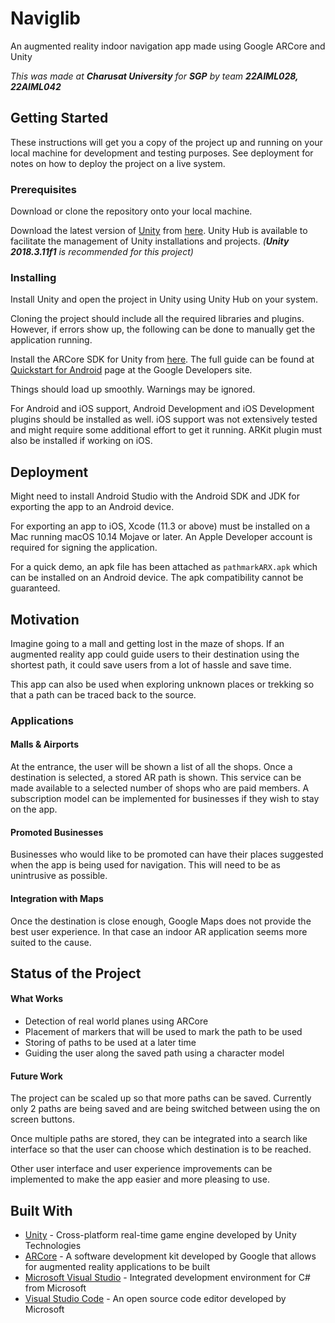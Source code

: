 # Naviglib

An augmented reality indoor navigation app made using Google ARCore and Unity

*This was made at **Charusat University** for **SGP** by team **22AIML028, 22AIML042***



## Getting Started

These instructions will get you a copy of the project up and running on your local machine for development and testing purposes. See deployment for notes on how to deploy the project on a live system.



### Prerequisites

Download or clone the repository onto your local machine.

Download the latest version of [Unity](http://www.unity.com/) from [here](https://unity3d.com/get-unity/download). Unity Hub is available to facilitate the management of Unity installations and projects. *(**Unity 2018.3.11f1** is recommended for this project)*



### Installing

Install Unity and open the project in Unity using Unity Hub on your system.

Cloning the project should include all the required libraries and plugins. However, if errors show up, the following can be done to manually get the application running. 

Install the ARCore SDK for Unity from [here](https://github.com/google-ar/arcore-unity-sdk/releases). The full guide can be found at [Quickstart for Android](https://developers.google.com/ar/develop/unity/quickstart-android) page at the Google Developers site.

Things should load up smoothly. Warnings may be ignored.

For Android and iOS support, Android Development and iOS Development plugins should be installed as well. iOS support was not extensively tested and might require some additional effort to get it running. ARKit plugin must also be installed if working on iOS.



## Deployment

Might need to install Android Studio with the Android SDK and JDK for exporting the app to an Android device.

For exporting an app to iOS, Xcode (11.3 or above) must be installed on a Mac running macOS 10.14 Mojave or later. An Apple Developer account is required for signing the application.

For a quick demo, an apk file has been attached as `pathmarkARX.apk` which can be installed on an Android device. The apk compatibility cannot be guaranteed.



## Motivation

Imagine going to a mall and getting lost in the maze of shops. If an augmented reality app could guide users to their destination using the shortest path, it could save users from a lot of hassle and save time.

This app can also be used when exploring unknown places or trekking so that a path can be traced back to the source.



### Applications


#### Malls & Airports
At the entrance, the user will be shown a list of all the shops. Once a destination is selected, a stored AR path is shown.
This service can be made available to a selected number of shops who are paid members.
A subscription model can be implemented for businesses if they wish to stay on the app.

#### Promoted Businesses
Businesses who would like to be promoted can have their places suggested when the app is being used for navigation. This will need to be as unintrusive as possible.

#### Integration with Maps
Once the destination is close enough, Google Maps does not provide the best user experience. In that case an indoor AR application seems more suited to the cause.


## Status of the Project

#### What Works
- Detection of real world planes using ARCore
- Placement of markers that will be used to mark the path to be used
- Storing of paths to be used at a later time
- Guiding the user along the saved path using a character model

####  Future Work
The project can be scaled up so that more paths can be saved. Currently only 2 paths are being saved and are being switched between using the on screen buttons.

Once multiple paths are stored, they can be integrated into a search like interface so that the user can choose which destination is to be reached.

Other user interface and user experience improvements can be implemented to make the app easier and more pleasing to use.



## Built With

* [Unity](http://www.unity.com/) - Cross-platform real-time game engine developed by Unity Technologies
* [ARCore](https://developers.google.com/ar) - A software development kit developed by Google that allows for augmented reality applications to be built
* [Microsoft Visual Studio](https://visualstudio.microsoft.com/) - Integrated development environment for C# from Microsoft
* [Visual Studio Code](https://code.visualstudio.com) - An open source code editor developed by Microsoft 
